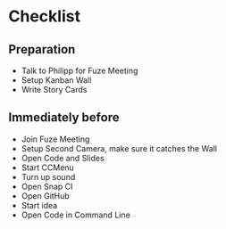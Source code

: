Checklist
=========

Preparation
-----------
  * Talk to Philipp for Fuze Meeting
  * Setup Kanban Wall
  * Write Story Cards


Immediately before
------------------
  * Join Fuze Meeting
  * Setup Second Camera, make sure it catches the Wall
  * Open Code and Slides
  * Start CCMenu
  * Turn up sound
  * Open Snap CI
  * Open GitHub
  * Start idea
  * Open Code in Command Line
